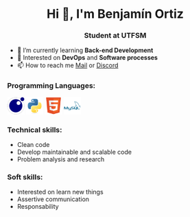 <h1 align="center">Hi 👋, I'm Benjamín Ortiz</h1>
<h3 align="center">Student at UTFSM</h3>

- 🔭 I’m currently learning **Back-end Development**
- 🧐 Interested on **DevOps** and **Software processes**
- 📫 How to reach me [Mail](mailto:benjamin.ortizcl@gmail.com) or [Discord](https://discord.com/users/852621641937846343)

<h3 align="left">Programming Languages:</h3>
<p align="left"> 
    <img src="https://github.com/devicons/devicon/blob/master/icons/lua/lua-original.svg" alt="lua" width="40" height="40"/> 
  <img src="https://raw.githubusercontent.com/devicons/devicon/master/icons/python/python-original.svg" alt="python" width="40" height="40"/> 
  <img src="https://github.com/devicons/devicon/blob/master/icons/html5/html5-original.svg" alt="html" width="40" height="40"/> 
  <img src="https://github.com/devicons/devicon/blob/master/icons/mysql/mysql-plain-wordmark.svg" alt="mysql" width="40" height="40"/> 
</p>

<h3 align='left'>Technical skills:</h3>
<ul align='left'>
  <li>Clean code</li>
  <li>Develop maintainable and scalable code</li>
  <li>Problem analysis and research</li>
</ul>

<h3 align='left'>Soft skills:</h3>
<ul align='left'>
  <li>Interested on learn new things</li>
  <li>Assertive communication</li>
  <li>Responsability</li>
</ul>
